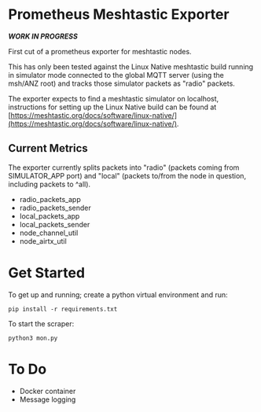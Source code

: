 # Prometheus Meshtastic Exporter

***WORK IN PROGRESS***

First cut of a prometheus exporter for meshtastic nodes.

This has only been tested against the Linux Native meshtastic build running in simulator mode connected to the global MQTT server (using the msh/ANZ root) and tracks those simulator packets as "radio" packets.

The exporter expects to find a meshtastic simulator on localhost, instructions for setting up the Linux Native build can be found at [https://meshtastic.org/docs/software/linux-native/](https://meshtastic.org/docs/software/linux-native/).

## Current Metrics

The exporter currently splits packets into "radio" (packets coming from SIMULATOR\_APP port) and "local" (packets to/from the node in question, including packets to ^all).

* radio\_packets\_app
* radio\_packets\_sender
* local\_packets\_app
* local\_packets\_sender
* node\_channel\_util
* node\_airtx\_util

# Get Started

To get up and running; create a python virtual environment and run:

```pip install -r requirements.txt```

To start the scraper:

```python3 mon.py```

# To Do

* Docker container
* Message logging

